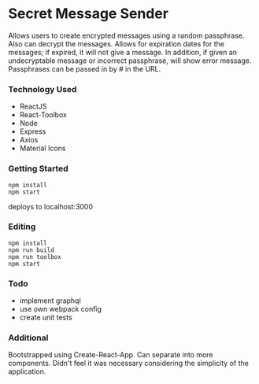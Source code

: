 # Secret Message Sender

Allows users to create encrypted messages using a random passphrase. Also can decrypt the messages. Allows for expiration dates for the messages; if expired, it will not give a message. In addition, if given an undecryptable message or incorrect passphrase, will show error message. Passphrases can be passed in by # in the URL.

### Technology Used

* ReactJS
* React-Toolbox
* Node
* Express
* Axios
* Material Icons

### Getting Started
```
npm install
npm start
```
deploys to localhost:3000

### Editing

```
npm install
npm run build
npm run toolbox
npm start
```


### Todo

* implement graphql
* use own webpack config
* create unit tests

### Additional
Bootstrapped using Create-React-App. Can separate into more components. Didn't feel it was necessary considering the simplicity of the application.